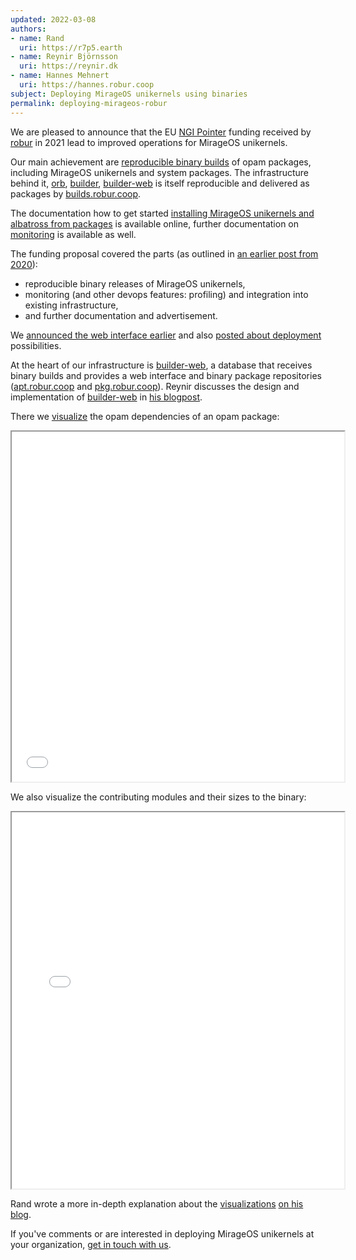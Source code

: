 ```yaml
---
updated: 2022-03-08
authors:
- name: Rand
  uri: https://r7p5.earth
- name: Reynir Björnsson
  uri: https://reynir.dk
- name: Hannes Mehnert
  uri: https://hannes.robur.coop
subject: Deploying MirageOS unikernels using binaries
permalink: deploying-mirageos-robur
---
```


We are pleased to announce that the EU [NGI Pointer](https://pointer.ngi.eu) funding received by [robur](https://robur.coop) in 2021 lead to improved operations for MirageOS unikernels.

Our main achievement are [reproducible binary builds](https://builds.robur.coop) of opam packages, including MirageOS unikernels and system packages. The infrastructure behind it, [orb](https://github.com/roburio/orb), [builder](https://github.com/roburio/builder), [builder-web](https://github.com/roburio/builder-web) is itself reproducible and delivered as packages by [builds.robur.coop](https://builds.robur.coop).

The documentation how to get started [installing MirageOS unikernels and albatross from packages](https://robur.coop/Projects/Reproducible_builds) is available online, further documentation on [monitoring](https://hannes.robur.coop/Posts/Monitoring) is available as well.

The funding proposal covered the parts (as outlined in [an earlier post from 2020](https://hannes.robur.coop/Posts/NGI)):
* reproducible binary releases of MirageOS unikernels,
* monitoring (and other devops features: profiling) and integration into existing infrastructure,
* and further documentation and advertisement.

We [announced the web interface earlier](https://discuss.ocaml.org/t/ann-robur-reproducible-builds/8827) and also [posted about deployment](https://hannes.robur.coop/Posts/Deploy) possibilities.

At the heart of our infrastructure is [builder-web](https://github.com/roburio/builder-web), a database that receives binary builds and provides a web interface and binary package repositories ([apt.robur.coop](https://apt.robur.coop) and [pkg.robur.coop](https://pkg.robur.coop)). Reynir discusses the design and implementation of [builder-web](https://github.com/roburio/builder-web) in [his blogpost](https://reyn.ir/posts/2022-03-08-builder-web.html).

There we [visualize](https://builds.robur.coop/job/tlstunnel/build/7f0afdeb-0a52-4de1-b96f-00f654ce9249/) the opam dependencies of an opam package:

<iframe src="../graphics/tlstunnel-deps.html" title="Opam dependencies" style="
      width: 45em;
      height: 45.4em;
      max-width: 100%;
      max-height: 49vw;
      min-width: 38em;
      min-height: 40em;
     "></iframe>

We also visualize the contributing modules and their sizes to the binary:

<iframe src="../graphics/tlstunnel-treemap.html" title="Binary dissection" style="
      width: 46em;
      height: 48.4em;
      max-width: 100%;
      max-height: 52vw;
      min-width: 38em;
      min-height: 43em;
    "></iframe>

Rand wrote a more in-depth explanation about the [visualizations](https://builds.robur.coop/job/tlstunnel/build/7f0afdeb-0a52-4de1-b96f-00f654ce9249/) [on his blog](https://r7p5.earth/blog/2022-3-7/Builder-web%20visualizations%20at%20Robur).

If you've comments or are interested in deploying MirageOS unikernels at your organization, [get in touch with us](https://robur.coop/Contact).
